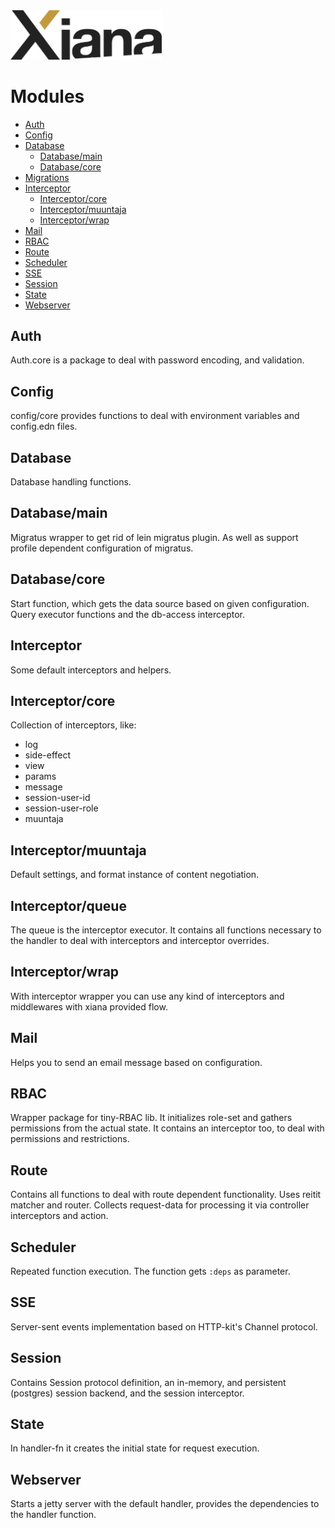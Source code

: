 <img src="resources/images/Xiana.png" width="242">

# Modules

- [Auth](#auth)
- [Config](#config)
- [Database](#database)
    - [Database/main](#databasemain)
    - [Database/core](#databasecore)
- [Migrations](#migrations)
- [Interceptor](#interceptor)
    - [Interceptor/core](#interceptorcore)
    - [Interceptor/muuntaja](#interceptormuuntaja)
    - [Interceptor/wrap](#interceptorwrap)
- [Mail](#mail)
- [RBAC](#rbac-1)
- [Route](#route)
- [Scheduler](#scheduler)
- [SSE](#sse)
- [Session](#session)
- [State](#state)
- [Webserver](#webserver)



## Auth

Auth.core is a package to deal with password encoding, and validation.

## Config

config/core provides functions to deal with environment variables and config.edn files.

## Database

Database handling functions.

## Database/main

Migratus wrapper to get rid of lein migratus plugin. As well as support profile dependent configuration of migratus.

## Database/core

Start function, which gets the data source based on given configuration. Query executor functions and the db-access
interceptor.

## Interceptor

Some default interceptors and helpers.

## Interceptor/core

Collection of interceptors, like:

- log
- side-effect
- view
- params
- message
- session-user-id
- session-user-role
- muuntaja

## Interceptor/muuntaja

Default settings, and format instance of content negotiation.

## Interceptor/queue

The queue is the interceptor executor. It contains all functions necessary to the handler to deal with interceptors and
interceptor overrides.

## Interceptor/wrap

With interceptor wrapper you can use any kind of interceptors and middlewares with xiana provided flow.

## Mail

Helps you to send an email message based on configuration.

## RBAC

Wrapper package for tiny-RBAC lib. It initializes role-set and gathers permissions from the actual state. It contains an
interceptor too, to deal with permissions and restrictions.

## Route

Contains all functions to deal with route dependent functionality. Uses reitit matcher and router. Collects request-data
for processing it via controller interceptors and action.

## Scheduler

Repeated function execution. The function gets `:deps` as parameter.

## SSE

Server-sent events implementation based on HTTP-kit's Channel protocol.

## Session

Contains Session protocol definition, an in-memory, and persistent (postgres) session backend, and the session
interceptor.

## State

In handler-fn it creates the initial state for request execution.

## Webserver

Starts a jetty server with the default handler, provides the dependencies to the handler function.
